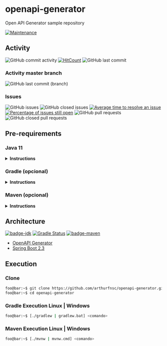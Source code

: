 # openapi-generator

Open API Generator sample repository

[![Maintenance](https://img.shields.io/badge/Maintained%3F-yes-green.svg)](https://GitHub.com/arthurfnsc/openapi-generator.js/graphs/commit-activity)


## Activity
![GitHub commit activity](https://img.shields.io/github/commit-activity/m/arthurfnsc/openapi-generator.svg?style=popout)
[![HitCount](http://hits.dwyl.io/arthurfnsc/openapi-generator.svg)](http://hits.dwyl.io/arthurfnsc/openapi-generator)
![GitHub last commit](https://img.shields.io/github/last-commit/arthurfnsc/openapi-generator.svg?style=popout)

### Activity master branch
![GitHub last commit (branch)](https://img.shields.io/github/last-commit/arthurfnsc/openapi-generator/master.svg)

### Issues
![GitHub issues](https://img.shields.io/github/issues/arthurfnsc/openapi-generator.svg)
![GitHub closed issues](https://img.shields.io/github/issues-closed/arthurfnsc/openapi-generator.svg)
[![Average time to resolve an issue](http://isitmaintained.com/badge/resolution/arthurfnsc/openapi-generator.svg)](http://isitmaintained.com/project/arthurfnsc/openapi-generator "Average time to resolve an issue")
[![Percentage of issues still open](http://isitmaintained.com/badge/open/arthurfnsc/openapi-generator.svg)](http://isitmaintained.com/project/arthurfnsc/openapi-generator "Percentage of issues still open")
![GitHub pull requests](https://img.shields.io/github/issues-pr/arthurfnsc/openapi-generator.svg)
![GitHub closed pull requests](https://img.shields.io/github/issues-pr-closed/arthurfnsc/openapi-generator.svg)

## Pre-requirements

### Java 11

<details><summary><b>Instructions</b></summary>

Java 11 could be installed through JDK on 
[Oracle](https://www.oracle.com/java/technologies/javase-downloads.html) 
or [OpenJDK](https://jdk.java.net/java-se-ri/11)
 
Alternatively you could use [SDKMan](https://sdkman.io/) 
and install Java through following command:

```sh
foo@bar:~$ sdk install java <version>
```

To list all available Java versions, run the following command:

```sh
foo@bar:~$ sdk list java
```

</details>

### Gradle (opcional)

<details><summary><b>Instructions</b></summary>

The project was designed to Gradle installation was optional,
for this, it is possible to run the project settings after 
installation of Java by **gradlew.bat** files on Windows systems 
and **gradlew** on Unix systems, which interact with the 
**gradle-wrapper.jar** file contained in the folder **gradle/wrapper** 
at the root of the project.

If you want to install Gradle on your machine you could installed 
through [Gradle site](https://gradle.org/).

Alternatively you could use [SDKMan](https://sdkman.io/) 
and install Gradle through following command:

```sh
foo@bar:~$ sdk install gradle
```

To list all available Gradle versions, run the following command:

```sh
foo@bar:~$ sdk list gradle
```

</details>

### Maven (opcional)

<details><summary><b>Instructions</b></summary>

The project was designed to Maven installation was optional,
for this, it is possible to run the project settings after 
installation of Java by **mvnw.cmd** files on Windows systems 
and **mvnw** on Unix systems, which interact with the 
**maven-wrapper.jar** file contained in the folder **.mvn/wrapper** 
at the root of the project.

If you want to install Maven on your machine you could installed 
through [Maven site](https://maven.apache.org/).

Alternatively you could use [SDKMan](https://sdkman.io/) 
and install Maven through following command:

```sh
foo@bar:~$ sdk install maven
```

To list all available Maven versions, run the following command:

```sh
foo@bar:~$ sdk list maven
```

</details>

## Architecture

[![badge-jdk](https://img.shields.io/badge/jdk-11-green.svg)](http://www.oracle.com/technetwork/java/javase/downloads/index.html)
[![Gradle Status](https://gradleupdate.appspot.com/arthurfnsc/openapi-generator/status.svg)](https://gradleupdate.appspot.com/arthurfnsc/openapi-generator/status)
[![badge-maven](https://img.shields.io/badge/maven-3.6.3-green.svg)](https://maven.apache.org/)

- [OpenAPI Generator](https://github.com/OpenAPITools/openapi-generator)
- [Spring Boot 2.3](https://projects.spring.io/spring-boot/)

## Execution

### Clone

```sh
foo@bar:~$ git clone https://github.com/arthurfnsc/openapi-generator.git
foo@bar:~$ cd openapi-generator
```

### Gradle Execution Linux | Windows 

```sh
foo@bar:~$ [./gradlew | gradlew.bat] <comando>
```

### Maven Execution Linux | Windows

```sh
foo@bar:~$ [./mvnw | mvnw.cmd] <comando>
```